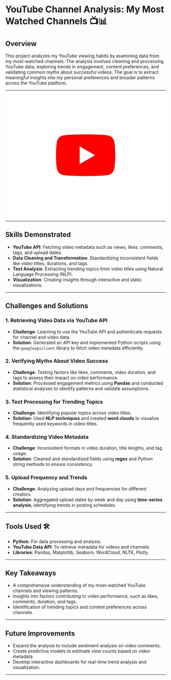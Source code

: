 # **YouTube Channel Analysis: My Most Watched Channels** 📺📊  

## **Overview**  
This project analyzes my YouTube viewing habits by examining data from my most-watched channels. The analysis involves cleaning and processing YouTube data, exploring trends in engagement, content preferences, and validating common myths about successful videos. The goal is to extract meaningful insights into my personal preferences and broader patterns across the YouTube platform.  

---  

![YouTube Data](https://github.com/Naveennnkumar-Bit/My-YouTube-Watch-Habits/blob/main/YT.jpeg)

---  

## **Skills Demonstrated**  
- **YouTube API**: Fetching video metadata such as views, likes, comments, tags, and upload dates.  
- **Data Cleaning and Transformation**: Standardizing inconsistent fields like video titles, durations, and tags.  
- **Text Analysis**: Extracting trending topics from video titles using Natural Language Processing (NLP).  
- **Visualization**: Creating insights through interactive and static visualizations.  

---  

## **Challenges and Solutions**  

### **1. Retrieving Video Data via YouTube API**  
- **Challenge**: Learning to use the YouTube API and authenticate requests for channel and video data.  
- **Solution**: Generated an API key and implemented Python scripts using the `googleapiclient` library to fetch video metadata efficiently.  

### **2. Verifying Myths About Video Success**  
- **Challenge**: Testing factors like likes, comments, video duration, and tags to assess their impact on video performance.  
- **Solution**: Processed engagement metrics using **Pandas** and conducted statistical analyses to identify patterns and validate assumptions.  

### **3. Text Processing for Trending Topics**  
- **Challenge**: Identifying popular topics across video titles.  
- **Solution**: Used **NLP techniques** and created **word clouds** to visualize frequently used keywords in video titles.  

### **4. Standardizing Video Metadata**  
- **Challenge**: Inconsistent formats in video duration, title lengths, and tag usage.  
- **Solution**: Cleaned and standardized fields using **regex** and Python string methods to ensure consistency.  

### **5. Upload Frequency and Trends**  
- **Challenge**: Analyzing upload days and frequencies for different creators.  
- **Solution**: Aggregated upload dates by week and day using **time-series analysis**, identifying trends in posting schedules.  

---  

## **Tools Used** 🛠️  
- **Python**: For data processing and analysis.  
- **YouTube Data API**: To retrieve metadata for videos and channels.  
- **Libraries**: Pandas, Matplotlib, Seaborn, WordCloud, NLTK, Plotly.  

---  

## **Key Takeaways**  
- A comprehensive understanding of my most-watched YouTube channels and viewing patterns.  
- Insights into factors contributing to video performance, such as likes, comments, duration, and tags.  
- Identification of trending topics and content preferences across channels.  

---  

## **Future Improvements**  
- Expand the analysis to include sentiment analysis on video comments.  
- Create predictive models to estimate view counts based on video metadata.  
- Develop interactive dashboards for real-time trend analysis and visualization.  

---  


